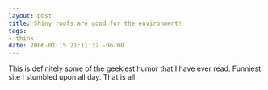```yaml
--- 
layout: post
title: Shiny roofs are good for the environment!
tags: 
- think
date: 2006-01-15 21:11:32 -06:00
---
```

<a href="http://www.fincher.org/Misc/RaiseTheAlbedo.shtml">This</a> is definitely some of the geekiest humor that I have ever read.  Funniest site I stumbled upon all day.  That is all.
